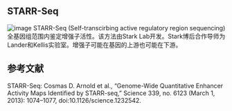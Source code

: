 ## STARR-Seq

![image](https://github.com/SitaoZ/Seq-assays/assets/29169319/0fac1973-56c9-4443-a99b-e1aadf328e57)
STARR-Seq (Self-transcirbing active regulatory region sequencing)
全基因组范围内鉴定增强子活性。该方法由Stark Lab开发。Stark博后合作导师为Lander和Kellis实验室。增强子可能在基因的上游也可能在下游。





## 参考文献
STARR-Seq: Cosmas D. Arnold et al., “Genome-Wide Quantitative Enhancer Activity Maps Identified by STARR-seq,” Science 339, no. 6123 (March 1, 2013): 1074–1077, doi:10.1126/science.1232542.

